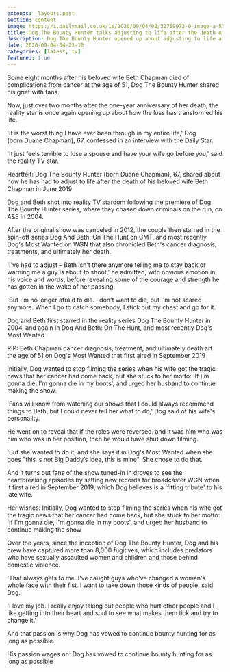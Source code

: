 ```yaml
---
extends: _layouts.post
section: content
image: https://i.dailymail.co.uk/1s/2020/09/04/02/32759972-0-image-a-57_1599181850332.jpg 
title: Dog The Bounty Hunter talks adjusting to life after the death of his beloved wife Beth 
description: Dog The Bounty Hunter opened up about adjusting to life after the death of his beloved wife Beth, and how its given him more strength and courage. 
date: 2020-09-04-04-23-16 
categories: [latest, tv] 
featured: true 
--- 
```

Some eight months after his beloved wife Beth Chapman died of complications from cancer at the age of 51, Dog The Bounty Hunter shared his grief with fans.

Now, just over two months after the one-year anniversary of her death, the reality star is once again opening up about how the loss has transformed his life.

'It is the worst thing I have ever been through in my entire life,' Dog (born Duane Chapman), 67, confessed in an interview with the Daily Star.

'It just feels terrible to lose a spouse and have your wife go before you,' said the reality TV star.

Heartfelt: Dog The Bounty Hunter (born Duane Chapman), 67, shared about how he has had to adjust to life after the death of his beloved wife Beth Chapman in June 2019

Dog and Beth shot into reality TV stardom following the premiere of Dog The Bounty Hunter series, where they chased down criminals on the run, on A&E in 2004.

After the original show was canceled in 2012, the couple then starred in the spin-off series Dog And Beth: On The Hunt on CMT, and most recently Dog's Most Wanted on WGN that also chronicled Beth's cancer diagnosis, treatments, and ultimately her death. 

'I've had to adjust – Beth isn't there anymore telling me to stay back or warning me a guy is about to shoot,' he admitted, with obvious emotion in his voice and words, before revealing some of the courage and strength he has gotten in the wake of her passing.

'But I'm no longer afraid to die. I don't want to die, but I'm not scared anymore. When I go to catch somebody, I stick out my chest and go for it.'

Dog and Beth first starred in the reality series Dog The Bounty Hunter in 2004, and again in Dog And Beth: On The Hunt, and most recently Dog's Most Wanted 

RIP: Beth Chapman cancer diagnosis, treatment, and ultimately death art the age of 51 on Dog's Most Wanted that first aired in September 2019

Initially, Dog wanted to stop filming the series when his wife got the tragic news that her cancer had come back, but she stuck to her motto: 'If I'm gonna die, I'm gonna die in my boots', and urged her husband to continue making the show.  

'Fans will know from watching our shows that I could always recommend things to Beth, but I could never tell her what to do,' Dog said of his wife's personality.

He went on to reveal that if the roles were reversed. and it was him who was him who was in her position, then he would have shut down filming.

'But she wanted to do it, and she says it in Dog's Most Wanted when she goes "this is not Big Daddy’s idea, this is mine". She chose to do that.' 

And it turns out fans of the show tuned-in in droves to see the heartbreaking episodes by setting new records for broadcaster WGN when it first aired in September 2019, which Dog believes is a 'fitting tribute' to his late wife.

Her wishes: Initially, Dog wanted to stop filming the series when his wife got the tragic news that her cancer had come back, but she stuck to her motto: 'If I'm gonna die, I'm gonna die in my boots', and urged her husband to continue making the show

Over the years, since the inception of Dog The Bounty Hunter, Dog and his crew have captured more than 8,000 fugitives, which includes predators who have sexually assaulted women and children and those behind domestic violence. 

'That always gets to me. I've caught guys who've changed a woman's whole face with their fist. I want to take down those kinds of people, said Dog.

'I love my job. I really enjoy taking out people who hurt other people and I like getting into their heart and soul to see what makes them tick and try to change it.'

And that passion is why Dog has vowed to continue bounty hunting for as long as possible.                     

His passion wages on: Dog has vowed to continue bounty hunting for as long as possible

